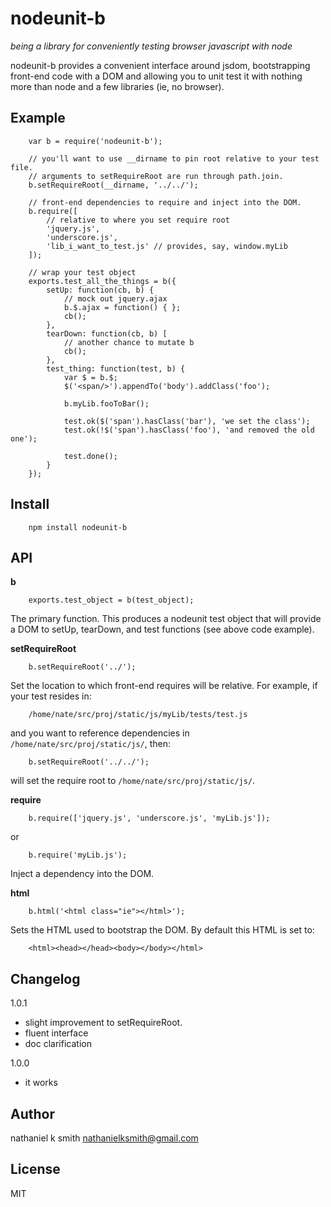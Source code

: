 # nodeunit-b

_being a library for conveniently testing browser javascript with node_

nodeunit-b provides a convenient interface around jsdom, bootstrapping
front-end code with a DOM and allowing you to unit test it with nothing more
than node and a few libraries (ie, no browser).


## Example

        var b = require('nodeunit-b');

        // you'll want to use __dirname to pin root relative to your test file.
        // arguments to setRequireRoot are run through path.join.
        b.setRequireRoot(__dirname, '../../');

        // front-end dependencies to require and inject into the DOM.
        b.require([
            // relative to where you set require root
            'jquery.js',
            'underscore.js',
            'lib_i_want_to_test.js' // provides, say, window.myLib
        ]);

        // wrap your test object
        exports.test_all_the_things = b({
            setUp: function(cb, b) {
                // mock out jquery.ajax
                b.$.ajax = function() { };
                cb();
            },
            tearDown: function(cb, b) [
                // another chance to mutate b
                cb();
            },
            test_thing: function(test, b) {
                var $ = b.$;
                $('<span/>').appendTo('body').addClass('foo');

                b.myLib.fooToBar();

                test.ok($('span').hasClass('bar'), 'we set the class');
                test.ok(!$('span').hasClass('foo'), 'and removed the old one');

                test.done();
            }
        });


## Install

        npm install nodeunit-b


## API

**b**

        exports.test_object = b(test_object);

The primary function. This produces a nodeunit test object that will provide a
DOM to setUp, tearDown, and test functions (see above code example).

**setRequireRoot**

        b.setRequireRoot('../');

Set the location to which front-end requires will be relative. For example, if your test resides in:

        /home/nate/src/proj/static/js/myLib/tests/test.js

and you want to reference dependencies in `/home/nate/src/proj/static/js/`, then:

        b.setRequireRoot('../../');

will set the require root to `/home/nate/src/proj/static/js/`.

**require**

        b.require(['jquery.js', 'underscore.js', 'myLib.js']);

or

        b.require('myLib.js');

Inject a dependency into the DOM.

**html**

        b.html('<html class="ie"></html>');

Sets the HTML used to bootstrap the DOM. By default this HTML is set to:

        <html><head></head><body></body></html>

## Changelog

1.0.1
 * slight improvement to setRequireRoot.
 * fluent interface
 * doc clarification

1.0.0
 * it works

## Author

nathaniel k smith <nathanielksmith@gmail.com>

## License

MIT
